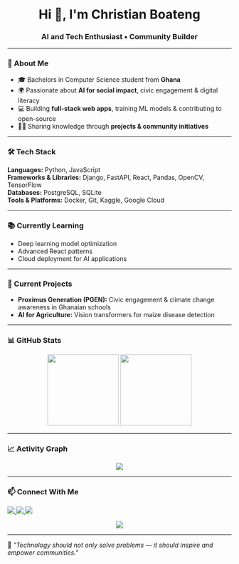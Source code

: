 
<h1 align="center">Hi 👋, I'm Christian Boateng</h1>
<h3 align="center">AI and Tech Enthusiast • Community Builder</h3>

---

### 🚀 About Me  
- 🎓 Bachelors in Computer Science student from **Ghana**    
- 🌍 Passionate about **AI for social impact**, civic engagement & digital literacy  
- 💻 Building **full-stack web apps**, training ML models & contributing to open-source  
- ✍🏾 Sharing knowledge through **projects & community initiatives**  

---

### 🛠 Tech Stack  
**Languages:** Python, JavaScript  
**Frameworks & Libraries:** Django, FastAPI, React, Pandas, OpenCV, TensorFlow  
**Databases:** PostgreSQL, SQLite  
**Tools & Platforms:** Docker, Git, Kaggle, Google Cloud  

---

### 📚 Currently Learning  
- Deep learning model optimization  
- Advanced React patterns  
- Cloud deployment for AI applications  

---

### 📌 Current Projects  
- **Proximus Generation (PGEN):** Civic engagement & climate change awareness in Ghanaian schools  
- **AI for Agriculture:** Vision transformers for maize disease detection 

---

### 📊 GitHub Stats  
<p align="center">
  <img src="https://github-readme-stats.vercel.app/api?username=Christianboat&show_icons=true&theme=radical" height="160" />
  <img src="https://github-readme-stats.vercel.app/api/top-langs/?username=Christianboat&layout=compact&theme=radical" height="160" />
</p>

---

### 📈 Activity Graph  
<p align="center">
  <img src="https://github-readme-activity-graph.vercel.app/graph?username=Christianboat&theme=radical" />
</p>

---

### 📫 Connect With Me  
<p align="left">
  <a href="https://twitter.com/YOUR_TWITTER" target="_blank">
    <img src="https://img.shields.io/badge/Twitter-1DA1F2?style=for-the-badge&logo=twitter&logoColor=white" />
  </a>
  <a href="mailto:Christianboateng360@gmail.com">
    <img src="https://img.shields.io/badge/Email-D14836?style=for-the-badge&logo=gmail&logoColor=white" />
  </a>
  <a href="https://linkedin.com/in/chrisboat" target="_blank">
    <img src="https://img.shields.io/badge/LinkedIn-0A66C2?style=for-the-badge&logo=linkedin&logoColor=white" />
  </a>
</p>

<p align="center">
  <img src="https://komarev.com/ghpvc/?username=Christianboat&label=Profile%20Views&color=0e75b6&style=flat" />
</p>

---

💬 *"Technology should not only solve problems — it should inspire and empower communities."*
